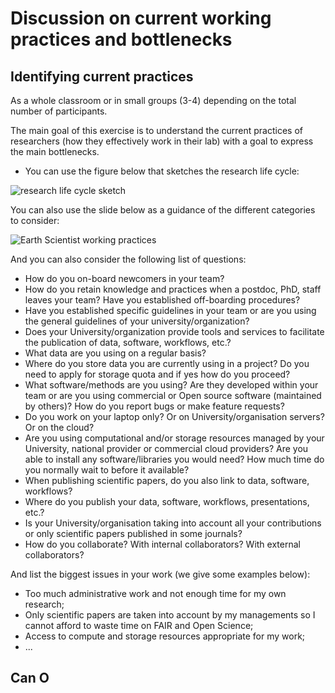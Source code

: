 # Discussion on current working practices and bottlenecks

## Identifying current practices

As a whole classroom or in small groups (3-4) depending on the total number of participants.

The main goal of this exercise is to understand the current practices of researchers (how they effectively work in their lab) with a goal to express the main bottlenecks.

- You can use the figure below that sketches the research life cycle:

![research life cycle sketch](images/researchdatalifecycle.jpg)

You can also use the slide below as a guidance of the different categories to consider:

![Earth Scientist working practices](images/earth_scientists.png)

And you can also consider the following list of questions:

- How do you on-board newcomers in your team?
- How do you retain knowledge and practices when a postdoc, PhD, staff leaves your team? Have you established off-boarding procedures?
- Have you established specific guidelines in your team or are you using the general guidelines of your university/organization?
- Does your University/organization provide tools and services to facilitate the publication of data, software, workflows, etc.?
- What data are you using on a regular basis? 
- Where do you store data you are currently using in a project? Do you need to apply for storage quota and if yes how do you proceed?
- What software/methods are you using? Are they developed within your team or are you using commercial or Open source software (maintained by others)? How do you report bugs or make feature requests?
- Do you work on your laptop only? Or on University/organisation servers? Or on the cloud?
- Are you using computational and/or storage resources managed by your University, national provider or commercial cloud providers? Are you able to install any software/libraries you would need? How much time do you normally wait to before it available?
- When publishing scientific papers, do you also link to data, software, workflows? 
- Where do you publish your data, software, workflows, presentations, etc.?
- Is your University/organisation taking into account all your contributions or only scientific papers published in some journals?
- How do you collaborate? With internal collaborators? With external collaborators? 

And list the biggest issues in your work (we give some examples below):
- Too much administrative work and not enough time for my own research;
- Only scientific papers are taken into account by my managements so I cannot afford to waste time on FAIR and Open Science;
- Access to compute and storage resources appropriate for my work;
- ...


## Can O 
